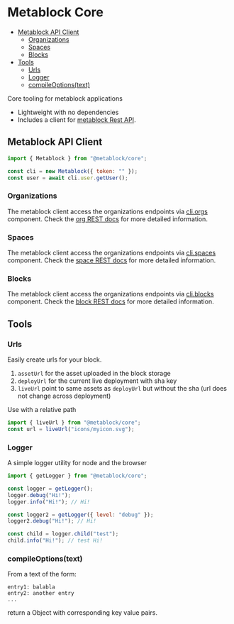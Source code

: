 # Metablock Core

<!-- START doctoc generated TOC please keep comment here to allow auto update -->
<!-- DON'T EDIT THIS SECTION, INSTEAD RE-RUN doctoc TO UPDATE -->


- [Metablock API Client](#metablock-api-client)
  - [Organizations](#organizations)
  - [Spaces](#spaces)
  - [Blocks](#blocks)
- [Tools](#tools)
  - [Urls](#urls)
  - [Logger](#logger)
  - [compileOptions(text)](#compileoptionstext)

<!-- END doctoc generated TOC please keep comment here to allow auto update -->

Core tooling for metablock applications

- Lightweight with no dependencies
- Includes a client for [metablock Rest API](https://api.metablock.io/v1/docs).

## Metablock API Client

```javascript
import { Metablock } from "@metablock/core";

const cli = new Metablock({ token: "" });
const user = await cli.user.getUser();
```

### Organizations

The metablock client access the organizations endpoints via [cli.orgs](./src/cli/orgs.ts) component.
Check the [org REST docs](https://api.metablock.io/v1/docs#tag/Organizations) for more detailed information.

### Spaces

The metablock client access the organizations endpoints via [cli.spaces](./src/cli/spaces.ts) component.
Check the [space REST docs](https://api.metablock.io/v1/docs#tag/Spaces) for more detailed information.

### Blocks

The metablock client access the organizations endpoints via [cli.blocks](./src/cli/blocks.ts) component.
Check the [block REST docs](https://api.metablock.io/v1/docs#tag/Services) for more detailed information.

## Tools

### Urls

Easily create urls for your block.

1. `assetUrl` for the asset uploaded in the block storage
1. `deployUrl` for the current live deployment with sha key
1. `liveUrl` point to same assets as `deployUrl` but without the sha (url does not change across deployment)

Use with a relative path

```javascript
import { liveUrl } from "@metablock/core";
const url = liveUrl("icons/myicon.svg");
```

### Logger

A simple logger utility for node and the browser

```javascript
import { getLogger } from "@metablock/core";

const logger = getLogger();
logger.debug("Hi!");
logger.info("Hi!"); // Hi!

const logger2 = getLogger({ level: "debug" });
logger2.debug("Hi!"); // Hi!

const child = logger.child("test");
child.info("Hi!"); // test Hi!
```

### compileOptions(text)

From a text of the form:

```
entry1: balabla
entry2: another entry
...
```

return a Object with corresponding key value pairs.
